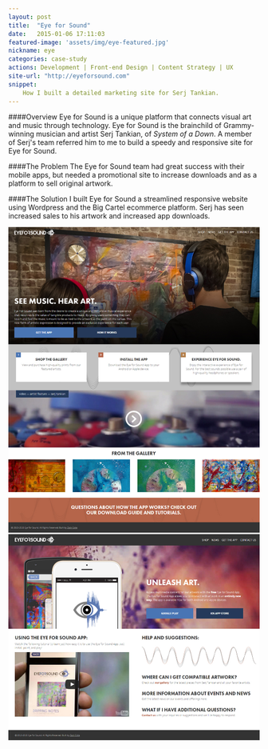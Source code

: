```yaml
---
layout: post
title:  "Eye for Sound"
date:   2015-01-06 17:11:03
featured-image: 'assets/img/eye-featured.jpg'
nickname: eye
categories: case-study
actions: Development | Front-end Design | Content Strategy | UX
site-url: "http://eyeforsound.com"
snippet:
    How I built a detailed marketing site for Serj Tankian.
---
```


####Overview
Eye for Sound is a unique platform that connects visual art and music through technology. Eye for Sound is the brainchild of Grammy-winning musician and artist Serj Tankian, of *System of a Down*. A member of Serj's team referred him to me to build a speedy and responsive site for Eye for Sound.

####The Problem
The Eye for Sound team had great success with their mobile apps, but needed a promotional site to increase downloads and as a platform to sell original artwork.

####The Solution
I built Eye for Sound a streamlined responsive website using Wordpress and the Big Cartel ecommerce platform. Serj has seen increased sales to his artwork and increased app downloads.

![eye for sound site](/assets/img/eye-for-sound.jpg)
![eye for sound app landing](/assets/img/eye-for-sound-2.jpg)